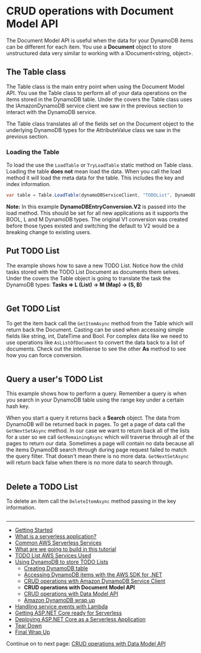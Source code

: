 # CRUD operations with Document Model API

The Document Model API is useful when the data for your DynamoDB items can be different for each 
item. You use a **Document** object to store unstructured data very similar to working with a 
IDocument<string, object>.

## The Table class

The Table class is the main entry point when using the Document Model API. You use the Table class to
perform all of your data operations on the items stored in the DynamoDB table. Under the covers
the Table class uses the IAmazonDynamoDB service client we saw in the previous section to interact
with the DynamoDB service.

The Table class translates all of the fields set on the Document object to the underlying DynamoDB types
for the AttributeValue class we saw in the previous section.

### Loading the Table

To load the use the `LoadTable` or `TryLoadTable` static method on Table class. Loading the
table **does not** mean load the data. When you call the load method it will load the
meta data for the table. This includes the key and index information.

```csharp
var table = Table.LoadTable(dynamoDBServiceClient, "TODOList", DynamoDBEntryConversion.V2);
```

**Note:** In this example **DynamoDBEntryConversion.V2** is passed into the load method. This should
be set for all new applications as it supports the BOOL, L and M DynamoDB types. The original V1 conversion was 
created before those types existed and switching the default to V2 would be a breaking change to existing users.

## Put TODO List

The example shows how to save a new TODO List. Notice how the child tasks stored with the TODO List Document as documents
them selves. Under the covers the Table object is going to translate the task the DynamoDB types: **Tasks => L (List) -> M (Map) -> (S, B)**

```cs --source-file ../Snippets/DynamoDBDocumentModel.cs --project ../Snippets/Snippets.csproj --region document_model_put
```

## Get TODO List

To get the item back call the `GetItemAsync` method from the Table which will return back the Document. Casting can be
used when accessing simple fields like string, int, DateTime and Bool. For complex data like we need to use operations
like `AsListOfDocument` to convert the data back to a list of documents. Check out the intellisense to see the
other **As** method to see how you can force conversion.

```cs --source-file ../Snippets/DynamoDBDocumentModel.cs --project ../Snippets/Snippets.csproj --region document_model_get
```

## Query a user's TODO List

This example shows how to perform a query. Remember a query is when you search in your DynamoDB table using the range key under a certain hash key.

When you start a query it returns back a **Search** object. The data from DynamoDB will be returned back in pages. To get a page of 
data call the `GetNextSetAsync` method. In our case we want to return back all of the lists for a user so we call `GetRemainingAsync`
which will traverse through all of the pages to return our data. Sometimes a page will contain no data because all the items 
DynamoDB search through during page request failed to match the query filter. That doesn't mean there is no more data. 
`GetNextSetAsync` will return back false when there is no more data to search through.

```cs --source-file ../Snippets/DynamoDBDocumentModel.cs --project ../Snippets/Snippets.csproj --region document_model_query
```

## Delete a TODO List

To delete an item call the `DeleteItemAsync` method passing in the key information.

```cs --source-file ../Snippets/DynamoDBDocumentModel.cs --project ../Snippets/Snippets.csproj --region document_model_delete
```


<!-- Generated Navigation -->
---

* [Getting Started](../GettingStarted.md)
* [What is a serverless application?](../WhatIsServerless.md)
* [Common AWS Serverless Services](../CommonServerlessServices.md)
* [What are we going to build in this tutorial](../WhatAreWeBuilding.md)
* [TODO List AWS Services Used](../TODOListServices.md)
* [Using DynamoDB to store TODO Lists](../DynamoDBModule/WhatIsDynamoDB.md)
  * [Creating DynamoDB table](../DynamoDBModule/CreateTable.md)
  * [Accessing DynamoDB items with the AWS SDK for .NET](../DynamoDBModule/DotNetDynamoDBAPIs.md)
  * [CRUD operations with Amazon DynamoDB Service Client](../DynamoDBModule/DDBServiceClientAPI.md)
  * **CRUD operations with Document Model API**
  * [CRUD operations with Data Model API](../DynamoDBModule/DotNetDynamoDBDataModel.md)
  * [Amazon DynamoDB wrap up](../DynamoDBModule/DynamoDBWrapUp.md)
* [Handling service events with Lambda](../StreamProcessing/ServiceEvents.md)
* [Getting ASP.NET Core ready for Serverless](../ASP.NETCoreFrontend/TheFrontend.md)
* [Deploying ASP.NET Core as a Serverless Application](../DeployingFrontend/DeployingFrontend.md)
* [Tear Down](../TearDown.md)
* [Final Wrap Up](../FinalWrapup.md)

Continue on to next page: [CRUD operations with Data Model API](../DynamoDBModule/DotNetDynamoDBDataModel.md)

